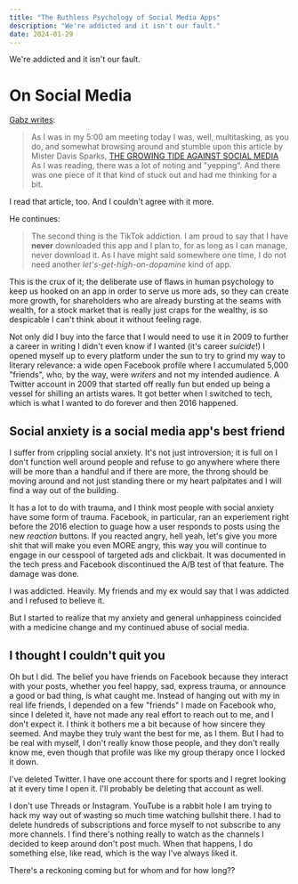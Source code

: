 ```yaml
---
title: "The Ruthless Psychology of Social Media Apps"
description: "We're addicted and it isn't our fault."
date: 2024-01-29
---
```


We're addicted and it isn't our fault.
<!--more-->

# On Social Media

[Gabz writes](https://gabz.blog/post/on-social-media-wirl_wna):

> As I was in my 5:00 am meeting today I was, well, multitasking, as you do, and somewhat browsing around and stumble upon this article by Mister Davis Sparks, [THE GROWING TIDE AGAINST SOCIAL MEDIA](https://www.macsparky.com/blog/2024/01/the-growing-tide-against-social-media/)
> As I was reading, there was a lot of noting and "yepping". And there was one piece of it that kind of stuck out and had me thinking for a bit.


I read that article, too. And I couldn't agree with it more.

He continues:

> The second thing is the TikTok addiction. I am proud to say that I have **never** downloaded this app and I plan to, for as long as I can manage, never download it. As I have might said somewhere one time, I do not need another _let's-get-high-on-dopamine_ kind of app.

This is the crux of it; the deliberate use of flaws in human psychology to keep us hooked on an app in order to serve us more ads, so they can create more growth, for shareholders who are already bursting at the seams with wealth, for a stock market that is really just craps for the wealthy, is so despicable I can't think about it without feeling rage.

Not only did I buy into the farce that I would need to use it in 2009 to further a career in writing I didn't even know if I wanted (it's career *suicide*!) I opened myself up to every platform under the sun to try to grind my way to literary relevance: a wide open Facebook profile where I accumulated 5,000 "friends", who, by the way, were *writers* and not my intended audience. A Twitter account in 2009 that started off really fun but ended up being a vessel for shilling an artists wares. It got better when I switched to tech, which is what I wanted to do forever and then 2016 happened.

## Social anxiety is a social media app's best friend

I suffer from crippling social anxiety. It's not just introversion; it is full on I don't function well around people and refuse to go anywhere where there will be more than a handful and if there are more, the throng should be moving around and not just standing there or my heart palpitates and I will find a way out of the building.

It has a lot to do with trauma, and I think most people with social anxiety have some form of trauma. Facebook, in particular, ran an experiement right before the 2016 election to guage how a user responds to posts using the new *reaction* buttons. If you reacted angry, hell yeah, let's give you more shit that will make you even MORE angry, this way you will continue to engage in our cesspool of targeted ads and clickbait. It was documented in the tech press and Facebook discontinued the A/B test of that feature. The damage was done.

I was addicted. Heavily. My friends and my ex would say that I was addicted and I refused to believe it.

But I started to realize that my anxiety and general unhappiness coincided with a medicine change and my continued abuse of social media.

## I thought I couldn't quit you

Oh but I did. The belief you have friends on Facebook because they interact with your posts, whether you feel happy, sad, express trauma, or announce a good or bad thing, is what caught me. Instead of hanging out with my in real life friends, I depended on a few "friends" I made on Facebook who, since I deleted it, have not made any real effort to reach out to me, and I don't expect it. I think it bothers me a bit because of how sincere they seemed. And maybe they truly want the best for me, as I them. But I had to be real with myself, I don't really know those people, and they don't really know me, even though that profile was like my group therapy once I locked it down.

I've deleted Twitter. I have one account there for sports and I regret looking at it every time I open it. I'll probably be deleting that account as well.

I don't use Threads or Instagram. YouTube is a rabbit hole I am trying to hack my way out of wasting so much time watching bullshit there. I had to delete hundreds of subscriptions and force myself to not subscribe to any more channels. I find there's nothing really to watch as the channels I decided to keep around don't post much. When that happens, I do something else, like read, which is the way I've always liked it.

There's a reckoning coming but for whom and for how long??
